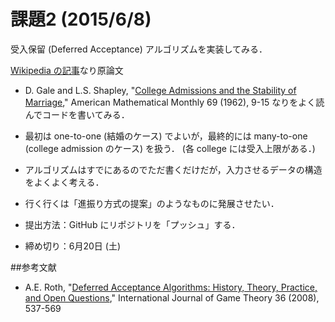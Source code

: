 課題2 (2015/6/8)
================

受入保留 (Deferred Acceptance) アルゴリズムを実装してみる．

[Wikipedia の記事](http://ja.wikipedia.org/wiki/安定結婚問題)なり原論文
* D. Gale and L.S. Shapley,
  "[College Admissions and the Stability of Marriage](http://www.jstor.org/stable/2312726),"
  American Mathematical Monthly 69 (1962), 9-15
なりをよく読んでコードを書いてみる．

* 最初は one-to-one (結婚のケース) でよいが，最終的には many-to-one (college admission のケース) を扱う．
  (各 college には受入上限がある．)
* アルゴリズムはすでにあるのでただ書くだけだが，入力させるデータの構造をよくよく考える．
* 行く行くは「進振り方式の提案」のようなものに発展させたい．
* 提出方法：GitHub にリポジトリを「プッシュ」する．
* 締め切り：6月20日 (土)


##参考文献
* A.E. Roth,
  "[Deferred Acceptance Algorithms: History, Theory, Practice, and Open Questions](http://link.springer.com/article/10.1007/s00182-008-0117-6),"
  International Journal of Game Theory 36 (2008), 537-569
